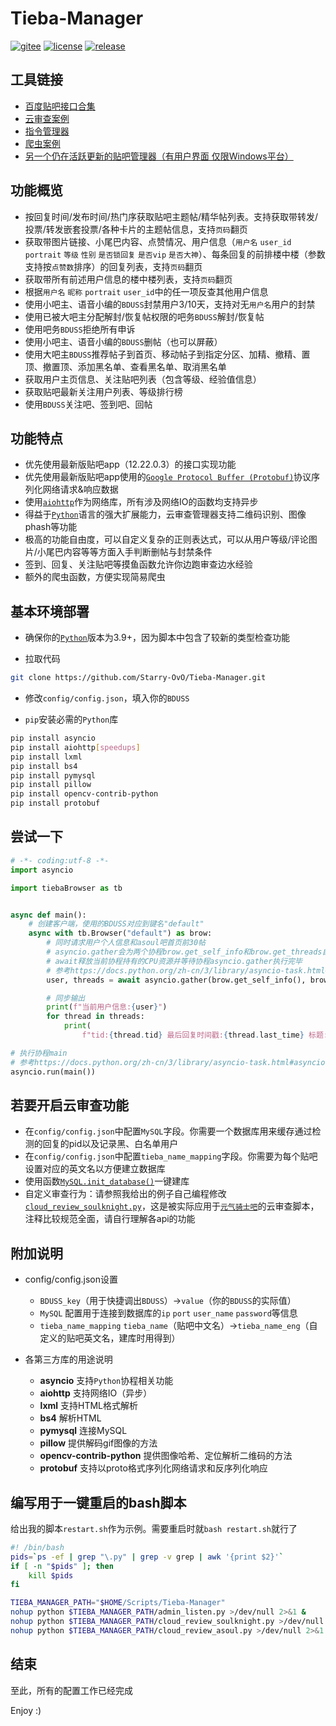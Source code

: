# Tieba-Manager

[![gitee](https://badgen.net/badge/mirror/gitee/red)](https://gitee.com/Starry-OvO/Tieba-Manager)
[![license](https://badgen.net/github/license/Starry-OvO/Tieba-Manager?icon=github)](https://github.com/Starry-OvO/Tieba-Manager/blob/main/LICENSE)
[![release](https://badgen.net/github/release/Starry-OvO/Tieba-Manager?icon=github)](https://github.com/Starry-OvO/Tieba-Manager/releases)

## 工具链接

+ [百度贴吧接口合集](https://github.com/Starry-OvO/Tieba-Manager/blob/main/tiebaBrowser/_api.py#L393)
+ [云审查案例](https://github.com/Starry-OvO/Tieba-Manager/blob/main/cloud_review_soulknight.py)
+ [指令管理器](https://github.com/Starry-OvO/Tieba-Manager/blob/main/admin_listen.py)
+ [爬虫案例](https://github.com/Starry-OvO/Tieba-Manager/blob/main/spider.py)
+ [另一个仍在活跃更新的贴吧管理器（有用户界面 仅限Windows平台）](https://github.com/dog194/TiebaManager)

## 功能概览

+ 按回复时间/发布时间/热门序获取贴吧主题帖/精华帖列表。支持获取带转发/投票/转发嵌套投票/各种卡片的主题帖信息，支持`页码`翻页
+ 获取带图片链接、小尾巴内容、点赞情况、用户信息（`用户名` `user_id` `portrait` `等级` `性别` `是否锁回复` `是否vip` `是否大神`）、每条回复的前排楼中楼（参数支持按`点赞数`排序）的回复列表，支持`页码`翻页
+ 获取带所有前述用户信息的楼中楼列表，支持`页码`翻页
+ 根据`用户名` `昵称` `portrait` `user_id`中的任一项反查其他用户信息
+ 使用小吧主、语音小编的`BDUSS`封禁用户3/10天，支持对无`用户名`用户的封禁
+ 使用已被大吧主分配解封/恢复帖权限的吧务`BDUSS`解封/恢复帖
+ 使用吧务`BDUSS`拒绝所有申诉
+ 使用小吧主、语音小编的`BDUSS`删帖（也可以屏蔽）
+ 使用大吧主`BDUSS`推荐帖子到首页、移动帖子到指定分区、加精、撤精、置顶、撤置顶、添加黑名单、查看黑名单、取消黑名单
+ 获取用户主页信息、关注贴吧列表（包含等级、经验值信息）
+ 获取贴吧最新关注用户列表、等级排行榜
+ 使用`BDUSS`关注吧、签到吧、回帖

## 功能特点

+ 优先使用最新版贴吧app（12.22.0.3）的接口实现功能
+ 优先使用最新版贴吧app使用的[`Google Protocol Buffer (Protobuf)`](https://developers.google.cn/protocol-buffers)协议序列化网络请求&响应数据
+ 使用[`aiohttp`](https://github.com/aio-libs/aiohttp)作为网络库，所有涉及网络IO的函数均支持异步
+ 得益于[`Python`](https://www.python.org/downloads)语言的强大扩展能力，云审查管理器支持二维码识别、图像phash等功能
+ 极高的功能自由度，可以自定义复杂的正则表达式，可以从用户等级/评论图片/小尾巴内容等等方面入手判断删帖与封禁条件
+ 签到、回复、关注贴吧等摸鱼函数允许你边跑审查边水经验
+ 额外的爬虫函数，方便实现简易爬虫

## 基本环境部署

+ 确保你的[`Python`](https://www.python.org/downloads/)版本为3.9+，因为脚本中包含了较新的类型检查功能

+ 拉取代码

```bash
git clone https://github.com/Starry-OvO/Tieba-Manager.git
```

+ 修改`config/config.json`，填入你的`BDUSS`

+ `pip`安装必需的`Python`库

```bash
pip install asyncio
pip install aiohttp[speedups]
pip install lxml
pip install bs4
pip install pymysql
pip install pillow
pip install opencv-contrib-python
pip install protobuf
```

## 尝试一下

```python
# -*- coding:utf-8 -*-
import asyncio

import tiebaBrowser as tb


async def main():
    # 创建客户端，使用的BDUSS对应到键名"default"
    async with tb.Browser("default") as brow:
        # 同时请求用户个人信息和asoul吧首页前30帖
        # asyncio.gather会为两个协程brow.get_self_info和brow.get_threads自动创建任务然后“合并”为一个协程
        # await释放当前协程持有的CPU资源并等待协程asyncio.gather执行完毕
        # 参考https://docs.python.org/zh-cn/3/library/asyncio-task.html#asyncio.gather
        user, threads = await asyncio.gather(brow.get_self_info(), brow.get_threads('asoul'))

        # 同步输出
        print(f"当前用户信息:{user}")
        for thread in threads:
            print(
                f"tid:{thread.tid} 最后回复时间戳:{thread.last_time} 标题:{thread.title}")

# 执行协程main
# 参考https://docs.python.org/zh-cn/3/library/asyncio-task.html#asyncio.run
asyncio.run(main())
```

## 若要开启云审查功能

+ 在`config/config.json`中配置`MySQL`字段。你需要一个数据库用来缓存通过检测的回复的pid以及记录黑、白名单用户
+ 在`config/config.json`中配置`tieba_name_mapping`字段。你需要为每个贴吧设置对应的英文名以方便建立数据库
+ 使用函数[`MySQL.init_database()`](https://github.com/Starry-OvO/Tieba-Manager/blob/b887e670dba0323b54e6ca4955962778bd34c3a9/tiebaBrowser/mysql.py#L54)一键建库
+ 自定义审查行为：请参照我给出的例子自己编程修改[`cloud_review_soulknight.py`](https://github.com/Starry-OvO/Tieba-Manager/blob/main/cloud_review_soulknight.py)，这是被实际应用于[`元气骑士吧`](https://tieba.baidu.com/f?ie=utf-8&kw=%E5%85%83%E6%B0%94%E9%AA%91%E5%A3%AB)的云审查脚本，注释比较规范全面，请自行理解各api的功能

## 附加说明

+ config/config.json设置

  + `BDUSS_key`（用于快捷调出`BDUSS`）->`value`（你的`BDUSS`的实际值）
  + `MySQL` 配置用于连接到数据库的`ip` `port` `user_name` `password`等信息
  + `tieba_name_mapping` `tieba_name`（贴吧中文名）->`tieba_name_eng`（自定义的贴吧英文名，建库时用得到）

+ 各第三方库的用途说明

  + **asyncio** 支持`Python`协程相关功能
  + **aiohttp** 支持网络IO（异步）
  + **lxml** 支持HTML格式解析
  + **bs4** 解析HTML
  + **pymysql** 连接MySQL
  + **pillow** 提供解码gif图像的方法
  + **opencv-contrib-python** 提供图像哈希、定位解析二维码的方法
  + **protobuf** 支持以proto格式序列化网络请求和反序列化响应

## 编写用于一键重启的bash脚本

给出我的脚本`restart.sh`作为示例。需要重启时就`bash restart.sh`就行了

```bash
#! /bin/bash
pids=`ps -ef | grep "\.py" | grep -v grep | awk '{print $2}'`
if [ -n "$pids" ]; then
    kill $pids
fi

TIEBA_MANAGER_PATH="$HOME/Scripts/Tieba-Manager"
nohup python $TIEBA_MANAGER_PATH/admin_listen.py >/dev/null 2>&1 &
nohup python $TIEBA_MANAGER_PATH/cloud_review_soulknight.py >/dev/null 2>&1 &
nohup python $TIEBA_MANAGER_PATH/cloud_review_asoul.py >/dev/null 2>&1 &
```

## 结束

至此，所有的配置工作已经完成

Enjoy :)
